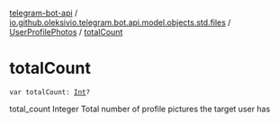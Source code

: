 [telegram-bot-api](../../index.md) / [io.github.oleksivio.telegram.bot.api.model.objects.std.files](../index.md) / [UserProfilePhotos](index.md) / [totalCount](./total-count.md)

# totalCount

`var totalCount: `[`Int`](https://kotlinlang.org/api/latest/jvm/stdlib/kotlin/-int/index.html)`?`

total_count Integer Total number of profile pictures the target user has

